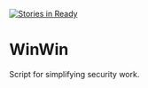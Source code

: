 [![Stories in Ready](https://badge.waffle.io/jasona99/WinWin.png?label=ready&title=Ready)](https://waffle.io/jasona99/WinWin)
# WinWin
Script for simplifying security work.

